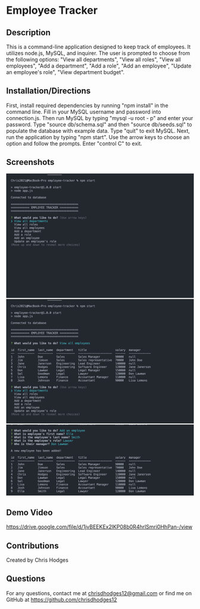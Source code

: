 # Employee Tracker

## Description
This is a command-line application designed to keep track of employees.  It utilizes node.js, MySQL, and inquirer.  The user is prompted to choose from the following options:
    "View all departments",
    "View all roles",
    "View all employees",
    "Add a department",
    "Add a role",
    "Add an employee",
    "Update an employee's role",
    "View department budget".


## Installation/Directions
First, install required dependencies by running "npm install" in the command line.  Fill in your MySQL username and password into connection.js.  Then run MySQL by typing "mysql -u root - p" and enter your password.  Type "source db/schema.sql" and then "source db/seeds.sql" to populate the database with example data.  Type "quit" to exit MySQL.   Next, run the application by typing "npm start".  Use the arrow keys to choose an option and follow the prompts.  Enter "control C" to exit.


##  Screenshots

<img src="./images/screenshot1.jpg" width="600px"><br>
<img src="./images/screenshot2.jpg" width="600px"><br>
<img src="./images/screenshot3.jpg" width="600px"><br>

## Demo Video
https://drive.google.com/file/d/1jvBEEKEx2lKP08b0R4hrlSmri0HhPan-/view

## Contributions
Created by Chris Hodges

## Questions
For any questions, contact me at chrisdhodges12@gmail.com or find me on GitHub at https://github.com/chrisdhodges12


